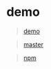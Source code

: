 # demo

> [demo](http://git.yasinchan.com/vue-verification-input/dist/)

> [master](https://github.com/YasinChan/vue-verification-input/tree/master)

> [npm](https://www.npmjs.com/package/vue-verification-input)
